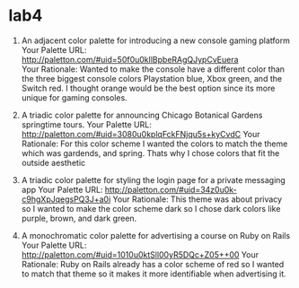 # lab4

1. An adjacent color palette for introducing a new console gaming platform
Your Palette URL: http://paletton.com/#uid=50f0u0kllBpbeRAgQJypCvEuera  
Your Rationale: Wanted to make the console have a different color than the three biggest console colors Playstation blue, Xbox green, and the Switch red. I thought orange would be the best option since its more unique for gaming consoles.

2. A triadic color palette for announcing Chicago Botanical Gardens springtime tours.
Your Palette URL: http://paletton.com/#uid=3080u0kplqFckFNjqu5s+kyCvdC
Your Rationale: For this color scheme I wanted the colors to match the theme which was gardends, and spring. Thats why I chose colors that fit the outside aesthetic 

3. A triadic color palette for styling the login page for a private messaging app
Your Palette URL: http://paletton.com/#uid=34z0u0k-c9hgXpJqegsPQ3J+a0i
Your Rationale: This theme was about privacy so I wanted to make the color scheme dark so I chose dark colors like purple, brown, and dark green.

4. A monochromatic color palette for advertising a course on Ruby on Rails
Your Palette URL: http://paletton.com/#uid=1010u0ktSll00yR5DQc+Z05++00
Your Rationale: Ruby on Rails already has a color scheme of red so I wanted to match that theme so it makes it more identifiable when advertising it.
